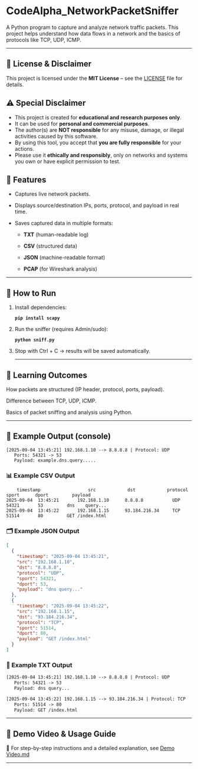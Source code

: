 # CodeAlpha_NetworkPacketSniffer

A Python program to capture and analyze network traffic packets.
This project helps understand how data flows in a network and the basics of protocols like TCP, UDP, ICMP.

---

##  📜 License & Disclaimer

This project is licensed under the **MIT License** – see the [LICENSE](./LICENSE) file for details.  

## ⚠️ Special Disclaimer
- This project is created for **educational and research purposes only**.  
- It can be used for **personal and commercial purposes**.  
- The author(s) are **NOT responsible** for any misuse, damage, or illegal activities caused by this software.  
- By using this tool, you accept that **you are fully responsible** for your actions.  
- Please use it **ethically and responsibly**, only on networks and systems you own or have explicit permission to test.

## 🎯 Features

- Captures live network packets.

- Displays source/destination IPs, ports, protocol, and payload in real time.

- Saves captured data in multiple formats:

  - **TXT** (human-readable log)
  
  - **CSV** (structured data)
  
  - **JSON** (machine-readable format)
  
  - **PCAP** (for Wireshark analysis)

---

## 🚀 How to Run

1. Install dependencies:
   
     **`pip install scapy`**
   
   
2. Run the sniffer (requires Admin/sudo):
   
     **`python sniff.py`**
   
   
3. Stop with Ctrl + C → results will be saved automatically.

   ---

## 📖 Learning Outcomes

How packets are structured (IP header, protocol, ports, payload).

Difference between TCP, UDP, ICMP.

Basics of packet sniffing and analysis using Python.

---

## 📂 Example Output (console)

```
[2025-09-04 13:45:21] 192.168.1.10 --> 8.8.8.8 | Protocol: UDP
   Ports: 54321 -> 53
   Payload: example.dns.query.....
```

### 📊 Example CSV Output

```csv
    timestamp                  src            dst            protocol     sport      dport         payload
2025-09-04  13:45:21       192.168.1.10      8.8.8.8           UDP        54321       53         dns    query...
2025-09-04  13:45:22       192.168.1.15      93.184.216.34     TCP        51514       80         GET /index.html

```


###  🗂 Example JSON Output

```json
[
  {
    "timestamp": "2025-09-04 13:45:21",
    "src": "192.168.1.10",
    "dst": "8.8.8.8",
    "protocol": "UDP",
    "sport": 54321,
    "dport": 53,
    "payload": "dns query..."
  },
  {
    "timestamp": "2025-09-04 13:45:22",
    "src": "192.168.1.15",
    "dst": "93.184.216.34",
    "protocol": "TCP",
    "sport": 51514,
    "dport": 80,
    "payload": "GET /index.html"
  }
]

```

### 📝 Example TXT Output

```txt
[2025-09-04 13:45:21] 192.168.1.10 --> 8.8.8.8 | Protocol: UDP
   Ports: 54321 -> 53
   Payload: dns query...

[2025-09-04 13:45:22] 192.168.1.15 --> 93.184.216.34 | Protocol: TCP
   Ports: 51514 -> 80
   Payload: GET /index.html
```

---

## 🎥 Demo Video & Usage Guide

📖 For step-by-step instructions and a detailed explanation, see [Demo Video.md](./Demo%20Video.md)


---
